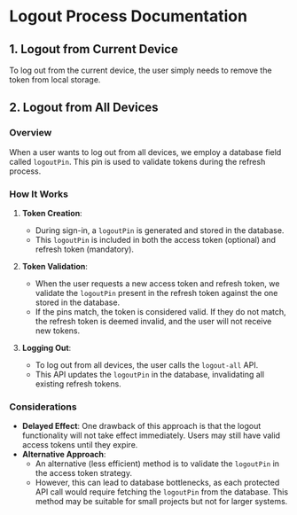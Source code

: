 # Logout Process Documentation

## 1. Logout from Current Device
To log out from the current device, the user simply needs to remove the token from local storage.

## 2. Logout from All Devices
### Overview
When a user wants to log out from all devices, we employ a database field called `logoutPin`. This pin is used to validate tokens during the refresh process.

### How It Works
1. **Token Creation**:
    - During sign-in, a `logoutPin` is generated and stored in the database.
    - This `logoutPin` is included in both the access token (optional) and refresh token (mandatory).

2. **Token Validation**:
    - When the user requests a new access token and refresh token, we validate the `logoutPin` present in the refresh token against the one stored in the database.
    - If the pins match, the token is considered valid. If they do not match, the refresh token is deemed invalid, and the user will not receive new tokens.

3. **Logging Out**:
    - To log out from all devices, the user calls the `logout-all` API.
    - This API updates the `logoutPin` in the database, invalidating all existing refresh tokens.

### Considerations
- **Delayed Effect**: One drawback of this approach is that the logout functionality will not take effect immediately. Users may still have valid access tokens until they expire.
- **Alternative Approach**:
    - An alternative (less efficient) method is to validate the `logoutPin` in the access token strategy.
    - However, this can lead to database bottlenecks, as each protected API call would require fetching the `logoutPin` from the database. This method may be suitable for small projects but not for larger systems.

